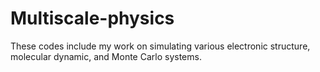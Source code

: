 # Multiscale-physics

These codes include my work on simulating various electronic structure, molecular dynamic, and Monte Carlo systems. 
